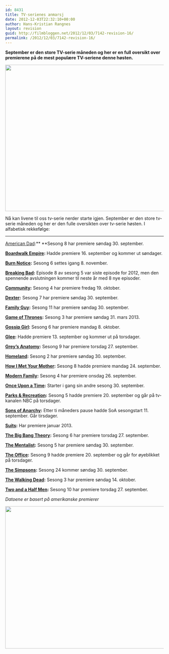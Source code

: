 ```yaml
---
id: 8431
title: TV-serienes anmarsj
date: 2012-12-03T22:32:10+00:00
author: Hans-Kristian Rangnes
layout: revision
guid: http://filmbloggen.net/2012/12/03/7142-revision-16/
permalink: /2012/12/03/7142-revision-16/
---
```

**September er den store TV-serie måneden og her er en full oversikt over premierene på de mest populære TV-seriene denne høsten. <!--more-->**

<a href="http://filmbloggen.net/2012/09/25/tv-serienes-anmarsj/lesley-knope/" rel="attachment wp-att-7178"><img class="alignnone size-large wp-image-7178" src="http://filmbloggen.net/wp-content/uploads//2012/09/lesley-knope-620x465.jpg" alt="" width="620" height="465" /></a>

Nå kan livene til oss tv-serie nerder starte igjen. September er den store tv-serie måneden og her er den fulle oversikten over tv-serie høsten. I alfabetisk rekkefølge:  
****  
[American Dad](http://www.imdb.com/title/tt0397306/):** **Sesong 8 har premiere søndag 30. september.

**[Boardwalk Empire](http://www.imdb.com/title/tt0979432/):** Hadde premiere 16. september og kommer ut søndager.

**[Burn Notice](http://www.imdb.com/title/tt0810788/):** Sesong 6 settes igang 8. november.

**[Breaking Bad](http://www.imdb.com/title/tt0903747/):** Episode 8 av sesong 5 var siste episode for 2012, men den spennende avslutningen kommer til neste år med 8 nye episoder.

**[Community](http://www.imdb.com/title/tt1439629/):** Sesong 4 har premiere fredag 19. oktober.

**[Dexter](http://www.imdb.com/title/tt0773262/):** Sesong 7 har premiere søndag 30. september.

**[Family Guy](http://www.imdb.com/title/tt0182576/):** Sesong 11 har premiere søndag 30. september.

**[Game of Thrones](http://www.imdb.com/title/tt0944947/):** Sesong 3 har premiere søndag 31. mars 2013.

**[Gossip Girl](http://www.imdb.com/title/tt0397442/):** Sesong 6 har premiere mandag 8. oktober.

**[Glee](http://www.imdb.com/title/tt1327801/):** Hadde premiere 13. september og kommer ut på torsdager.

**[Grey&#8217;s Anatomy](http://www.imdb.com/title/tt0413573/):** Sesong 9 har premiere torsdag 27. september.

**[Homeland](http://www.imdb.com/title/tt1796960/):** Sesong 2 har premiere søndag 30. september.

**[How I Met Your Mother](http://www.imdb.com/title/tt0460649/):** Sesong 8 hadde premiere mandag 24. september.

**[Modern Family](http://www.imdb.com/title/tt1442437/):** Sesong 4 har premiere onsdag 26. september.

**[Once Upon a Time](http://www.imdb.com/title/tt1843230/):** Starter i gang sin andre sesong 30. september.

**[Parks & Recreation](http://www.imdb.com/title/tt1266020/):** Sesong 5 hadde premiere 20. september og går på tv-kanalen NBC på torsdager.

**[Sons of Anarchy](http://www.imdb.com/title/tt1266020/):** Etter ti måneders pause hadde SoA sesongstart 11. september. Går tirsdager.

**[Suits](http://www.imdb.com/title/tt1632701/):** Har premiere januar 2013.

**[The Big Bang Theory](http://www.imdb.com/title/tt0898266/):** Sesong 6 har premiere torsdag 27. september.

**[The Mentalist](http://www.imdb.com/title/tt1196946/):** Sesong 5 har premiere søndag 30. september.

**[The Office](http://www.imdb.com/title/tt0386676/):** Sesong 9 hadde premiere 20. september og går for øyeblikket på torsdager.

**[The Simpsons](http://www.imdb.com/title/tt0096697/):** Sesong 24 kommer søndag 30. september.

**[The Walking Dead](http://www.imdb.com/title/tt1520211/):** Sesong 3 har premiere søndag 14. oktober.

**[Two and a Half Men](http://www.imdb.com/title/tt0369179/):** Sesong 10 har premiere torsdag 27. september.

_Datoene er basert på amerikanske premierer_

<a href="http://filmbloggen.net/2012/09/25/tv-serienes-anmarsj/boardwalk-empire-season-3-premier/" rel="attachment wp-att-7172"><img class="alignnone size-large wp-image-7172" src="http://filmbloggen.net/wp-content/uploads//2012/09/boardwalk-empire-season-3-premier-620x452.jpg" alt="" width="620" height="452" /></a>